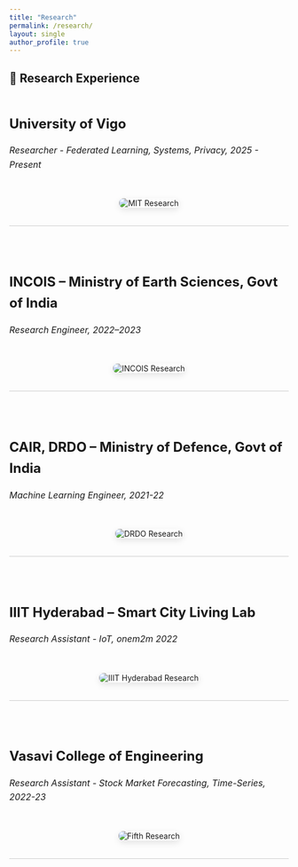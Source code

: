 ```yaml
---
title: "Research"
permalink: /research/
layout: single
author_profile: true
---
```


<style>
/* Research Section */
.research-block {
  display: flex;
  flex-wrap: wrap;
  align-items: center;
  justify-content: space-between;
  margin-bottom: 3rem;
  padding-bottom: 2rem;
  border-bottom: 1px solid #ccc;
  gap: 2rem;
}

.research-block:nth-child(even) {
  flex-direction: row-reverse;
}

.research-text {
  flex: 1 1 60%;
  font-size: 1rem;
  line-height: 1.6;
}

.research-text h3 {
  font-size: 1.5rem;
  margin-bottom: 0.5rem;
}

.research-image {
  flex: 1 1 35%;
  text-align: center;
}

.research-image img {
  max-width: 100%;
  border-radius: 8px;
  box-shadow: 0 4px 12px rgba(0,0,0,0.1);
}

</style>

## 🧪 Research Experience

<div class="research-block">
  <div class="research-text">
    <h3>University of Vigo</h3>
    <p><em>Researcher - Federated Learning, Systems, Privacy, 2025 - Present</em></p>
  </div>
  <div class="research-image">
    <img src="/images/mit.jpg" alt="MIT Research">
  </div>
</div>

<div class="research-block">
  <div class="research-text">
    <h3>INCOIS – Ministry of Earth Sciences, Govt of India</h3>
    <p><em>Research Engineer, 2022–2023</em></p>
  </div>
  <div class="research-image">
    <img src="/images/incois.jpg" alt="INCOIS Research">
  </div>
</div>

<div class="research-block">
  <div class="research-text">
    <h3>CAIR, DRDO – Ministry of Defence, Govt of India</h3>
    <p><em>Machine Learning Engineer, 2021-22</em></p>
  </div>
  <div class="research-image">
    <img src="/images/cair.jpg" alt="DRDO Research">
  </div>
</div>

<div class="research-block">
  <div class="research-text">
    <h3>IIIT Hyderabad – Smart City Living Lab</h3>
    <p><em>Research Assistant - IoT, onem2m 2022</em></p>
  </div>
  <div class="research-image">
    <img src="/images/iiit.jpg" alt="IIIT Hyderabad Research">
  </div>
</div>

<div class="research-block">
  <div class="research-text">
    <h3>Vasavi College of Engineering</h3>
    <p><em>Research Assistant - Stock Market Forecasting, Time-Series, 2022-23 </em></p>
  </div>
  <div class="research-image">
    <img src="/images/fifth.jpg" alt="Fifth Research">
  </div>
</div>


